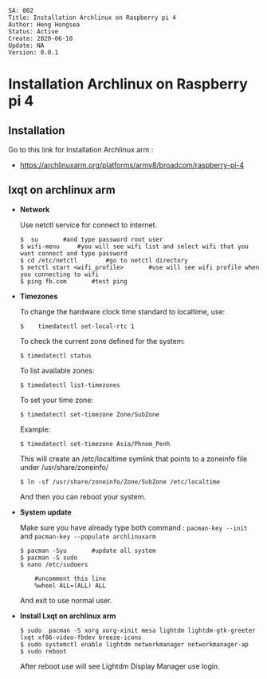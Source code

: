 ```
SA: 002
Title: Installation Archlinux on Raspberry pi 4
Author: Heng Hongsea
Status: Active
Create: 2020-06-10
Update: NA
Version: 0.0.1
```

# Installation Archlinux on Raspberry pi 4

## Installation

Go to this link for Installation Archlinux arm : 

* https://archlinuxarm.org/platforms/armv8/broadcom/raspberry-pi-4

## lxqt on archlinux arm

* **Network**

    Use netctl service for connect to internet.

    ```
    $  su       #and type password root user
    $ wifi-menu     #you will see wifi list and select wifi that you want connect and type password
    $ cd /etc/netctl        #go to netctl directory
    $ netctl start <wifi_profile>       #use will see wifi profile when you connecting to wifi
    $ ping fb.com       #test ping
    ```

* **Timezones**

    To change the hardware clock time standard to localtime, use: 

    ```
    $    timedatectl set-local-rtc 1
    ```

    To check the current zone defined for the system: 
    
    ```
    $ timedatectl status
    ```

    To list available zones: 

    ```
    $ timedatectl list-timezones
    ```

    To set your time zone: 

    ```
    $ timedatectl set-timezone Zone/SubZone
    ```

    Example: 

    ```
    $ timedatectl set-timezone Asia/Phnom_Penh
    ```

    This will create an /etc/localtime symlink that points to a zoneinfo file under /usr/share/zoneinfo/

    ```
    $ ln -sf /usr/share/zoneinfo/Zone/SubZone /etc/localtime
    ```

    And then you can reboot your system.
* **System update**

    Make sure you have already type both command : `pacman-key --init` and `pacman-key --populate archlinuxarm` 

    ```
    $ pacman -Syu       #update all system
    $ pacman -S sudo 
    $ nano /etc/sudoers

        #uncomment this line
        %wheel ALL=(ALL) ALL
    
    ```
    And exit to use normal user.

* **Install Lxqt on archlinux arm**

    ```
    $ sudo  pacman -S xorg xorg-xinit mesa lightdm lightdm-gtk-greeter lxqt xf86-video-fbdev breeze-icons
    $ sudo systemctl enable lightdm networkmanager networkmanager-ap    
    $ sudo reboot
    ```
    After reboot use will see Lightdm Display Manager use login.